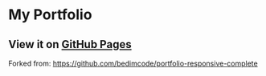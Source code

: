 # My Portfolio
View it on [GitHub Pages](https://mohamad-jamal-j.github.io/my-portfolio/)
---
Forked from: https://github.com/bedimcode/portfolio-responsive-complete
